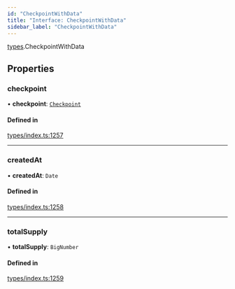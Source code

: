 ```yaml
---
id: "CheckpointWithData"
title: "Interface: CheckpointWithData"
sidebar_label: "CheckpointWithData"
---
```


[types](../../../modules/Types/Types.md).CheckpointWithData

## Properties

### checkpoint

• **checkpoint**: [`Checkpoint`](../../../classes/API/Entities/Checkpoint/Checkpoint.md)

#### Defined in

[types/index.ts:1257](https://github.com/PolymeshAssociation/polymesh-sdk/blob/2c78f6c34/src/types/index.ts#L1257)

___

### createdAt

• **createdAt**: `Date`

#### Defined in

[types/index.ts:1258](https://github.com/PolymeshAssociation/polymesh-sdk/blob/2c78f6c34/src/types/index.ts#L1258)

___

### totalSupply

• **totalSupply**: `BigNumber`

#### Defined in

[types/index.ts:1259](https://github.com/PolymeshAssociation/polymesh-sdk/blob/2c78f6c34/src/types/index.ts#L1259)
